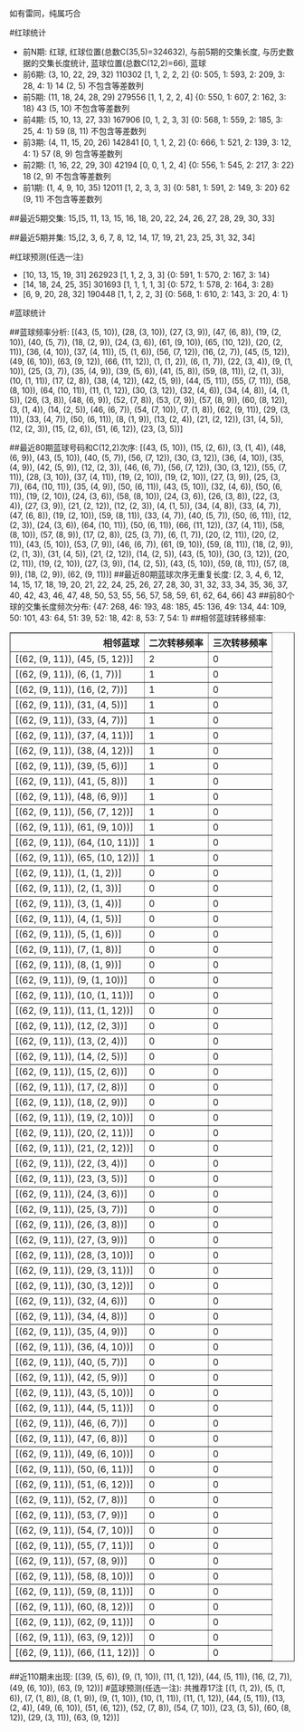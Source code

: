 <!-- 
.. title: 大乐透16021期(2016-02-24)数据分析报告
.. slug: dlott-16021-2016-02-24-report
.. date: 2016-02-25 08:00:00 UTC+08:00
.. tags: Lottery
.. link: 
.. description: 
.. type: text
-->

如有雷同，纯属巧合

<!-- TEASER_END-->

#红球统计

- 前N期: 红球, 红球位置(总数C(35,5)=324632), 与前5期的交集长度, 与历史数据的交集长度统计, 蓝球位置(总数C(12,2)=66), 蓝球
- 前6期: (3, 10, 22, 29, 32) 110302 [1, 1, 2, 2, 2] {0: 505, 1: 593, 2: 209, 3: 28, 4: 1} 14 (2, 5) 不包含等差数列
- 前5期: (11, 18, 24, 28, 29) 279556 [1, 1, 2, 2, 4] {0: 550, 1: 607, 2: 162, 3: 18} 43 (5, 10) 不包含等差数列
- 前4期: (5, 10, 13, 27, 33) 167906 [0, 1, 2, 3, 3] {0: 568, 1: 559, 2: 185, 3: 25, 4: 1} 59 (8, 11) 不包含等差数列
- 前3期: (4, 11, 15, 20, 26) 142841 [0, 1, 1, 2, 2] {0: 666, 1: 521, 2: 139, 3: 12, 4: 1} 57 (8, 9) 包含等差数列
- 前2期: (1, 16, 22, 29, 30) 42194 [0, 0, 1, 2, 4] {0: 556, 1: 545, 2: 217, 3: 22} 18 (2, 9) 不包含等差数列
- 前1期: (1, 4, 9, 10, 35) 12011 [1, 2, 3, 3, 3] {0: 581, 1: 591, 2: 149, 3: 20} 62 (9, 11) 不包含等差数列

##最近5期交集:
15,[5, 11, 13, 15, 16, 18, 20, 22, 24, 26, 27, 28, 29, 30, 33]

##最近5期并集:
15,[2, 3, 6, 7, 8, 12, 14, 17, 19, 21, 23, 25, 31, 32, 34]

#红球预测(任选一注)

- [10, 13, 15, 19, 31] 262923 [1, 1, 2, 3, 3] {0: 591, 1: 570, 2: 167, 3: 14}
- [14, 18, 24, 25, 35] 301693 [1, 1, 1, 1, 3] {0: 572, 1: 578, 2: 164, 3: 28}
- [6, 9, 20, 28, 32] 190448 [1, 1, 2, 2, 3] {0: 568, 1: 610, 2: 143, 3: 20, 4: 1}

#蓝球统计

##蓝球频率分析:
[(43, (5, 10)), (28, (3, 10)), (27, (3, 9)), (47, (6, 8)), (19, (2, 10)), (40, (5, 7)), (18, (2, 9)), (24, (3, 6)), (61, (9, 10)), (65, (10, 12)), (20, (2, 11)), (36, (4, 10)), (37, (4, 11)), (5, (1, 6)), (56, (7, 12)), (16, (2, 7)), (45, (5, 12)), (49, (6, 10)), (63, (9, 12)), (66, (11, 12)), (1, (1, 2)), (6, (1, 7)), (22, (3, 4)), (9, (1, 10)), (25, (3, 7)), (35, (4, 9)), (39, (5, 6)), (41, (5, 8)), (59, (8, 11)), (2, (1, 3)), (10, (1, 11)), (17, (2, 8)), (38, (4, 12)), (42, (5, 9)), (44, (5, 11)), (55, (7, 11)), (58, (8, 10)), (64, (10, 11)), (11, (1, 12)), (30, (3, 12)), (32, (4, 6)), (34, (4, 8)), (4, (1, 5)), (26, (3, 8)), (48, (6, 9)), (52, (7, 8)), (53, (7, 9)), (57, (8, 9)), (60, (8, 12)), (3, (1, 4)), (14, (2, 5)), (46, (6, 7)), (54, (7, 10)), (7, (1, 8)), (62, (9, 11)), (29, (3, 11)), (33, (4, 7)), (50, (6, 11)), (8, (1, 9)), (13, (2, 4)), (21, (2, 12)), (31, (4, 5)), (12, (2, 3)), (15, (2, 6)), (51, (6, 12)), (23, (3, 5))]

##最近80期蓝球号码和C(12,2)次序:
 [(43, (5, 10)), (15, (2, 6)), (3, (1, 4)), (48, (6, 9)), (43, (5, 10)), (40, (5, 7)), (56, (7, 12)), (30, (3, 12)), (36, (4, 10)), (35, (4, 9)), (42, (5, 9)), (12, (2, 3)), (46, (6, 7)), (56, (7, 12)), (30, (3, 12)), (55, (7, 11)), (28, (3, 10)), (37, (4, 11)), (19, (2, 10)), (19, (2, 10)), (27, (3, 9)), (25, (3, 7)), (64, (10, 11)), (35, (4, 9)), (50, (6, 11)), (43, (5, 10)), (32, (4, 6)), (50, (6, 11)), (19, (2, 10)), (24, (3, 6)), (58, (8, 10)), (24, (3, 6)), (26, (3, 8)), (22, (3, 4)), (27, (3, 9)), (21, (2, 12)), (12, (2, 3)), (4, (1, 5)), (34, (4, 8)), (33, (4, 7)), (47, (6, 8)), (19, (2, 10)), (59, (8, 11)), (33, (4, 7)), (40, (5, 7)), (50, (6, 11)), (12, (2, 3)), (24, (3, 6)), (64, (10, 11)), (50, (6, 11)), (66, (11, 12)), (37, (4, 11)), (58, (8, 10)), (57, (8, 9)), (17, (2, 8)), (25, (3, 7)), (6, (1, 7)), (20, (2, 11)), (20, (2, 11)), (43, (5, 10)), (53, (7, 9)), (46, (6, 7)), (61, (9, 10)), (59, (8, 11)), (18, (2, 9)), (2, (1, 3)), (31, (4, 5)), (21, (2, 12)), (14, (2, 5)), (43, (5, 10)), (30, (3, 12)), (20, (2, 11)), (19, (2, 10)), (27, (3, 9)), (14, (2, 5)), (43, (5, 10)), (59, (8, 11)), (57, (8, 9)), (18, (2, 9)), (62, (9, 11))]
##最近80期蓝球次序无重复长度:
 [2, 3, 4, 6, 12, 14, 15, 17, 18, 19, 20, 21, 22, 24, 25, 26, 27, 28, 30, 31, 32, 33, 34, 35, 36, 37, 40, 42, 43, 46, 47, 48, 50, 53, 55, 56, 57, 58, 59, 61, 62, 64, 66] 43
##前80个球的交集长度频次分布:
{47: 268, 46: 193, 48: 185, 45: 136, 49: 134, 44: 109, 50: 101, 43: 64, 51: 39, 52: 18, 42: 8, 53: 7, 54: 1}
##相邻蓝球转移频率:
 <table border="1" class="table table-striped dataframe">
  <thead>
    <tr style="text-align: right;">
      <th>相邻蓝球</th>
      <th>二次转移频率</th>
      <th>三次转移频率</th>
    </tr>
  </thead>
  <tbody>
    <tr>
      <td>[(62, (9, 11)), (45, (5, 12))]</td>
      <td>2</td>
      <td>0</td>
    </tr>
    <tr>
      <td>[(62, (9, 11)), (6, (1, 7))]</td>
      <td>1</td>
      <td>0</td>
    </tr>
    <tr>
      <td>[(62, (9, 11)), (16, (2, 7))]</td>
      <td>1</td>
      <td>0</td>
    </tr>
    <tr>
      <td>[(62, (9, 11)), (31, (4, 5))]</td>
      <td>1</td>
      <td>0</td>
    </tr>
    <tr>
      <td>[(62, (9, 11)), (33, (4, 7))]</td>
      <td>1</td>
      <td>0</td>
    </tr>
    <tr>
      <td>[(62, (9, 11)), (37, (4, 11))]</td>
      <td>1</td>
      <td>0</td>
    </tr>
    <tr>
      <td>[(62, (9, 11)), (38, (4, 12))]</td>
      <td>1</td>
      <td>0</td>
    </tr>
    <tr>
      <td>[(62, (9, 11)), (39, (5, 6))]</td>
      <td>1</td>
      <td>0</td>
    </tr>
    <tr>
      <td>[(62, (9, 11)), (41, (5, 8))]</td>
      <td>1</td>
      <td>0</td>
    </tr>
    <tr>
      <td>[(62, (9, 11)), (48, (6, 9))]</td>
      <td>1</td>
      <td>0</td>
    </tr>
    <tr>
      <td>[(62, (9, 11)), (56, (7, 12))]</td>
      <td>1</td>
      <td>0</td>
    </tr>
    <tr>
      <td>[(62, (9, 11)), (61, (9, 10))]</td>
      <td>1</td>
      <td>0</td>
    </tr>
    <tr>
      <td>[(62, (9, 11)), (64, (10, 11))]</td>
      <td>1</td>
      <td>0</td>
    </tr>
    <tr>
      <td>[(62, (9, 11)), (65, (10, 12))]</td>
      <td>1</td>
      <td>0</td>
    </tr>
    <tr>
      <td>[(62, (9, 11)), (1, (1, 2))]</td>
      <td>0</td>
      <td>0</td>
    </tr>
    <tr>
      <td>[(62, (9, 11)), (2, (1, 3))]</td>
      <td>0</td>
      <td>0</td>
    </tr>
    <tr>
      <td>[(62, (9, 11)), (3, (1, 4))]</td>
      <td>0</td>
      <td>0</td>
    </tr>
    <tr>
      <td>[(62, (9, 11)), (4, (1, 5))]</td>
      <td>0</td>
      <td>0</td>
    </tr>
    <tr>
      <td>[(62, (9, 11)), (5, (1, 6))]</td>
      <td>0</td>
      <td>0</td>
    </tr>
    <tr>
      <td>[(62, (9, 11)), (7, (1, 8))]</td>
      <td>0</td>
      <td>0</td>
    </tr>
    <tr>
      <td>[(62, (9, 11)), (8, (1, 9))]</td>
      <td>0</td>
      <td>0</td>
    </tr>
    <tr>
      <td>[(62, (9, 11)), (9, (1, 10))]</td>
      <td>0</td>
      <td>0</td>
    </tr>
    <tr>
      <td>[(62, (9, 11)), (10, (1, 11))]</td>
      <td>0</td>
      <td>0</td>
    </tr>
    <tr>
      <td>[(62, (9, 11)), (11, (1, 12))]</td>
      <td>0</td>
      <td>0</td>
    </tr>
    <tr>
      <td>[(62, (9, 11)), (12, (2, 3))]</td>
      <td>0</td>
      <td>0</td>
    </tr>
    <tr>
      <td>[(62, (9, 11)), (13, (2, 4))]</td>
      <td>0</td>
      <td>0</td>
    </tr>
    <tr>
      <td>[(62, (9, 11)), (14, (2, 5))]</td>
      <td>0</td>
      <td>0</td>
    </tr>
    <tr>
      <td>[(62, (9, 11)), (15, (2, 6))]</td>
      <td>0</td>
      <td>0</td>
    </tr>
    <tr>
      <td>[(62, (9, 11)), (17, (2, 8))]</td>
      <td>0</td>
      <td>0</td>
    </tr>
    <tr>
      <td>[(62, (9, 11)), (18, (2, 9))]</td>
      <td>0</td>
      <td>0</td>
    </tr>
    <tr>
      <td>[(62, (9, 11)), (19, (2, 10))]</td>
      <td>0</td>
      <td>0</td>
    </tr>
    <tr>
      <td>[(62, (9, 11)), (20, (2, 11))]</td>
      <td>0</td>
      <td>0</td>
    </tr>
    <tr>
      <td>[(62, (9, 11)), (21, (2, 12))]</td>
      <td>0</td>
      <td>0</td>
    </tr>
    <tr>
      <td>[(62, (9, 11)), (22, (3, 4))]</td>
      <td>0</td>
      <td>0</td>
    </tr>
    <tr>
      <td>[(62, (9, 11)), (23, (3, 5))]</td>
      <td>0</td>
      <td>0</td>
    </tr>
    <tr>
      <td>[(62, (9, 11)), (24, (3, 6))]</td>
      <td>0</td>
      <td>0</td>
    </tr>
    <tr>
      <td>[(62, (9, 11)), (25, (3, 7))]</td>
      <td>0</td>
      <td>0</td>
    </tr>
    <tr>
      <td>[(62, (9, 11)), (26, (3, 8))]</td>
      <td>0</td>
      <td>0</td>
    </tr>
    <tr>
      <td>[(62, (9, 11)), (27, (3, 9))]</td>
      <td>0</td>
      <td>0</td>
    </tr>
    <tr>
      <td>[(62, (9, 11)), (28, (3, 10))]</td>
      <td>0</td>
      <td>0</td>
    </tr>
    <tr>
      <td>[(62, (9, 11)), (29, (3, 11))]</td>
      <td>0</td>
      <td>0</td>
    </tr>
    <tr>
      <td>[(62, (9, 11)), (30, (3, 12))]</td>
      <td>0</td>
      <td>0</td>
    </tr>
    <tr>
      <td>[(62, (9, 11)), (32, (4, 6))]</td>
      <td>0</td>
      <td>0</td>
    </tr>
    <tr>
      <td>[(62, (9, 11)), (34, (4, 8))]</td>
      <td>0</td>
      <td>0</td>
    </tr>
    <tr>
      <td>[(62, (9, 11)), (35, (4, 9))]</td>
      <td>0</td>
      <td>0</td>
    </tr>
    <tr>
      <td>[(62, (9, 11)), (36, (4, 10))]</td>
      <td>0</td>
      <td>0</td>
    </tr>
    <tr>
      <td>[(62, (9, 11)), (40, (5, 7))]</td>
      <td>0</td>
      <td>0</td>
    </tr>
    <tr>
      <td>[(62, (9, 11)), (42, (5, 9))]</td>
      <td>0</td>
      <td>0</td>
    </tr>
    <tr>
      <td>[(62, (9, 11)), (43, (5, 10))]</td>
      <td>0</td>
      <td>0</td>
    </tr>
    <tr>
      <td>[(62, (9, 11)), (44, (5, 11))]</td>
      <td>0</td>
      <td>0</td>
    </tr>
    <tr>
      <td>[(62, (9, 11)), (46, (6, 7))]</td>
      <td>0</td>
      <td>0</td>
    </tr>
    <tr>
      <td>[(62, (9, 11)), (47, (6, 8))]</td>
      <td>0</td>
      <td>0</td>
    </tr>
    <tr>
      <td>[(62, (9, 11)), (49, (6, 10))]</td>
      <td>0</td>
      <td>0</td>
    </tr>
    <tr>
      <td>[(62, (9, 11)), (50, (6, 11))]</td>
      <td>0</td>
      <td>0</td>
    </tr>
    <tr>
      <td>[(62, (9, 11)), (51, (6, 12))]</td>
      <td>0</td>
      <td>0</td>
    </tr>
    <tr>
      <td>[(62, (9, 11)), (52, (7, 8))]</td>
      <td>0</td>
      <td>0</td>
    </tr>
    <tr>
      <td>[(62, (9, 11)), (53, (7, 9))]</td>
      <td>0</td>
      <td>0</td>
    </tr>
    <tr>
      <td>[(62, (9, 11)), (54, (7, 10))]</td>
      <td>0</td>
      <td>0</td>
    </tr>
    <tr>
      <td>[(62, (9, 11)), (55, (7, 11))]</td>
      <td>0</td>
      <td>0</td>
    </tr>
    <tr>
      <td>[(62, (9, 11)), (57, (8, 9))]</td>
      <td>0</td>
      <td>0</td>
    </tr>
    <tr>
      <td>[(62, (9, 11)), (58, (8, 10))]</td>
      <td>0</td>
      <td>0</td>
    </tr>
    <tr>
      <td>[(62, (9, 11)), (59, (8, 11))]</td>
      <td>0</td>
      <td>0</td>
    </tr>
    <tr>
      <td>[(62, (9, 11)), (60, (8, 12))]</td>
      <td>0</td>
      <td>0</td>
    </tr>
    <tr>
      <td>[(62, (9, 11)), (62, (9, 11))]</td>
      <td>0</td>
      <td>0</td>
    </tr>
    <tr>
      <td>[(62, (9, 11)), (63, (9, 12))]</td>
      <td>0</td>
      <td>0</td>
    </tr>
    <tr>
      <td>[(62, (9, 11)), (66, (11, 12))]</td>
      <td>0</td>
      <td>0</td>
    </tr>
  </tbody>
</table>
##近110期未出现:
 [(39, (5, 6)), (9, (1, 10)), (11, (1, 12)), (44, (5, 11)), (16, (2, 7)), (49, (6, 10)), (63, (9, 12))]
#蓝球预测(任选一注):
共推荐17注
 [(1, (1, 2)), (5, (1, 6)), (7, (1, 8)), (8, (1, 9)), (9, (1, 10)), (10, (1, 11)), (11, (1, 12)), (44, (5, 11)), (13, (2, 4)), (49, (6, 10)), (51, (6, 12)), (52, (7, 8)), (54, (7, 10)), (23, (3, 5)), (60, (8, 12)), (29, (3, 11)), (63, (9, 12))]

